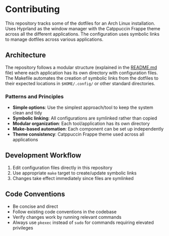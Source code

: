 # Contributing

This repository tracks some of the dotfiles for an Arch Linux installation. Uses Hyprland as the window manager with the Catppuccin Frappe theme across all the different applications. The configuration uses symbolic links to manage dotfiles across various applications.

## Architecture

The repository follows a modular structure (explained in the [README.md](README.md) file) where each application has its own directory with configuration files. The Makefile automates the creation of symbolic links from the dotfiles to their expected locations in `$HOME/.config/` or other standard directories.

### Patterns and Principles

- **Simple options**: Use the simplest approach/tool to keep the system clean and tidy
- **Symbolic linking**: All configurations are symlinked rather than copied
- **Modular organization**: Each tool/application has its own directory
- **Make-based automation**: Each component can be set up independently
- **Theme consistency**: Catppuccin Frappe theme used across all applications

## Development Workflow

1. Edit configuration files directly in this repository
2. Use appropriate `make` target to create/update symbolic links
3. Changes take effect immediately since files are symlinked

## Code Conventions

- Be concise and direct
- Follow existing code conventions in the codebase
- Verify changes work by running relevant commands
- Always use `pkexec` instead of `sudo` for commands requiring elevated privileges
